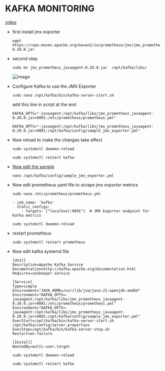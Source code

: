 # KAFKA MONITORING

[video](https://www.youtube.com/watch?v=3fsquXqgb5w)

- first install jmx exporter
  ```
  wget https://repo.maven.apache.org/maven2/io/prometheus/jmx/jmx_prometheus_javaagent/0.20.0/jmx_prometheus_javaagent-0.20.0.jar
  ```

- second step
  ```
  sudo mv jmx_prometheus_javaagent-0.20.0.jar  /opt/kafka/libs/
  ```

  ![image](https://github.com/user-attachments/assets/0d98f79d-0914-41c6-af9c-e9802a714035)

- Configure Kafka to use the JMX Exporter
  ```
  sudo nano /opt/kafka/bin/kafka-server-start.sh
  ```

  add this line in script at the end
  ```
  KAFKA_OPTS="-javaagent:/opt/kafka/libs/jmx_prometheus_javaagent-0.20.0.jar=9091:/etc/prometheus/prometheus.yml"
  ```

  ```
  KAFKA_OPTS="-javaagent:/opt/kafka/libs/jmx_prometheus_javaagent-0.20.0.jar=9091:/opt/kafka/config/sample_jmx_exporter.yml"
  ```

- Now reload to make the changes take effect
  ```
  sudo systemctl daemon-reload
  ```

  ```
  sudo systemctl restart kafka
  ```

- [Now edit the sample](https://www.fosstechnix.com/monitor-apache-kafka-using-prometheus-grafana/)
  ```
  nano /opt/kafka/config/sample_jmx_exporter.yml
  ```
- Now edit prometheus yaml file to scrape jmx exporter metrics

  ```
  sudo nano /etc/prometheus/prometheus.yml
  ```

  ```
  - job_name: 'kafka'
    static_configs:
      - targets: ["localhost:9091"]  # JMX Exporter endpoint for Kafka metrics
  ```

  ```
  sudo systemctl daemon-reload
  ```

- restart prometheus
  ```
  sudo systemctl restart prometheus
  ```

- Now edit kafka systemd file
  ```
  [Unit]
  Description=Apache Kafka Service
  Documentation=http://kafka.apache.org/documentation.html
  Requires=zookeeper.service
  
  [Service]
  Type=simple
  Environment="JAVA_HOME=/usr/lib/jvm/java-21-openjdk-amd64"
  Environment="KAFKA_OPTS=-javaagent:/opt/kafka/libs/jmx_prometheus_javaagent-0.20.0.jar=9091:/etc/prometheus/prometheus.yml"
  Environment="KAFKA_OPTS=-javaagent:/opt/kafka/libs/jmx_prometheus_javaagent-0.20.0.jar=9091:/opt/kafka/config/sample_jmx_exporter.yml"
  ExecStart=/opt/kafka/bin/kafka-server-start.sh /opt/kafka/config/server.properties
  ExecStop=/opt/kafka/bin/kafka-server-stop.sh
  Restart=on-failure
  
  [Install]
  WantedBy=multi-user.target
  ```

  ```
  sudo systemctl daemon-reload
  ```

  ```
  sudo systemctl restart kafka
  ```
  
  
